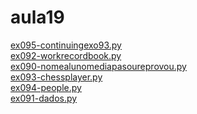 # aula19 
<a href='https://gabrielryanft.github.io/learning/cursoemvideo/python/exerciciospython/aula19 dicionarios/ex095-continuingexo93.py' target='_blank' rel='next'>ex095-continuingexo93.py</a><br/>
<a href='https://gabrielryanft.github.io/learning/cursoemvideo/python/exerciciospython/aula19 dicionarios/ex092-workrecordbook.py' target='_blank' rel='next'>ex092-workrecordbook.py</a><br/>
<a href='https://gabrielryanft.github.io/learning/cursoemvideo/python/exerciciospython/aula19 dicionarios/ex090-nomealunomediapasoureprovou.py' target='_blank' rel='next'>ex090-nomealunomediapasoureprovou.py</a><br/>
<a href='https://gabrielryanft.github.io/learning/cursoemvideo/python/exerciciospython/aula19 dicionarios/ex093-chessplayer.py' target='_blank' rel='next'>ex093-chessplayer.py</a><br/>
<a href='https://gabrielryanft.github.io/learning/cursoemvideo/python/exerciciospython/aula19 dicionarios/ex094-people.py' target='_blank' rel='next'>ex094-people.py</a><br/>
<a href='https://gabrielryanft.github.io/learning/cursoemvideo/python/exerciciospython/aula19 dicionarios/ex091-dados.py' target='_blank' rel='next'>ex091-dados.py</a><br/>
